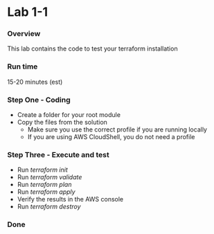 # Lab 1-1

### Overview
 This lab contains the code to test your terraform installation


### Run time
15-20 minutes (est)

### Step One - Coding

* Create a folder for your root module
* Copy the files from the solution
    - Make sure you use the correct profile if you are running locally
    - If you are using AWS CloudShell, you do not need a profile

### Step Three - Execute and test

* Run _terraform init_
* Run _terraform validate_
* Run _terraform plan_
* Run _terraform apply_
* Verify the results in the AWS console
* Run _terraform destroy_

### Done



